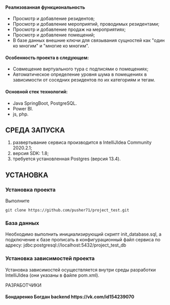 <h4>Реализованная функциональность</h4>
<ul>
    <li>Просмотр и добавление резидентов;</li>
    <li>Просмотр и добавление мероприятий, проводимых резидентами;</li>
    <li>Просмотр и добавление продаж на мероприятиях;</li>
    <li>Просмотр и добавление помещений;</li>
    <li>В базе данных внешние ключи для связывания сущностей как "один ко многим" и "многие ко многим".</li>
</ul> 
<h4>Особенность проекта в следующем:</h4>
<ul>
 <li>Совмещение виртуального тура с подписями о помещениях;</li>
 <li>Автоматическое определение уровня шума в помещениях в зависимости от соседних резидентов по их категориям и тегам.</li>
</ul>
<h4>Основной стек технологий:</h4>
<ul>
    <li>Java SpringBoot, PostgreSQL.</li>
	<li>Power BI.</li>
	<li>js, php.</li>
</ul>

СРЕДА ЗАПУСКА
------------
1) развертывание сервиса производится в IntelliJIdea Community 2020.2.1;
2) версия SDK: 1.8;
3) требуется установленная Postgres (версия 13.4).

УСТАНОВКА
------------
### Установка проекта

Выполните 
~~~
git clone https://github.com/pusher71/project_test.git
~~~
### База данных

Необходимо выполнить инициализирующий скрипт init_database.sql, а подключение к базе прописать в конфигурационный файл сервиса по адресу: jdbc:postgresql://localhost:5432/project_test_db

### Установка зависимостей проекта

Установка зависимостей осуществляется внутри среды разработки IntelliJIdea (они указаны в файле pom.xml).

РАЗРАБОТЧИКИ

<h4>Бондаренко Богдан backend https://vk.com/id154239070 </h4>
